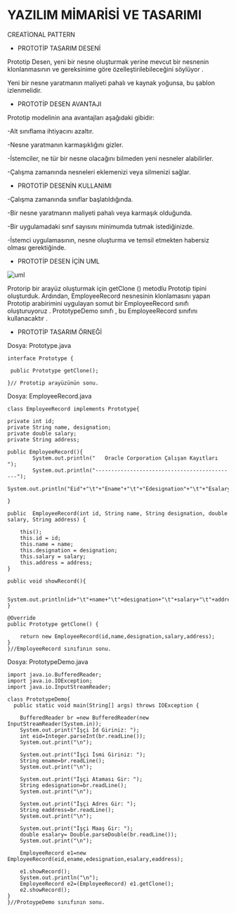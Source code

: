 # YAZILIM MİMARİSİ VE TASARIMI

CREATİONAL PATTERN

- PROTOTİP TASARIM DESENİ

Prototip Desen, yeni bir nesne oluşturmak yerine mevcut bir nesnenin klonlanmasının ve gereksinime göre özelleştirilebileceğini söylüyor .

Yeni bir nesne yaratmanın maliyeti pahalı ve kaynak yoğunsa, bu şablon izlenmelidir.

- PROTOTİP DESEN AVANTAJI

Prototip modelinin ana avantajları aşağıdaki gibidir:

-Alt sınıflama ihtiyacını azaltır.

-Nesne yaratmanın karmaşıklığını gizler.

-İstemciler, ne tür bir nesne olacağını bilmeden yeni nesneler alabilirler.

-Çalışma zamanında nesneleri eklemenizi veya silmenizi sağlar.

- PROTOTİP DESENİN KULLANIMI

-Çalışma zamanında sınıflar başlatıldığında.

-Bir nesne yaratmanın maliyeti pahalı veya karmaşık olduğunda.

-Bir uygulamadaki sınıf sayısını minimumda tutmak istediğinizde.

-İstemci uygulamasının, nesne oluşturma ve temsil etmekten habersiz olması gerektiğinde.


- PROTOTİP DESEN İÇİN UML

![uml](https://www.javatpoint.com/images/designpattern/prototype.jpg)

Protorip bir arayüz oluşturmak için getClone () metodlu Prototip tipini oluşturduk.
Ardından, EmployeeRecord nesnesinin klonlamasını yapan Prototip arabirimini uygulayan somut bir EmployeeRecord sınıfı oluşturuyoruz .
PrototypeDemo sınıfı , bu EmployeeRecord sınıfını kullanacaktır .


- PROTOTİP TASARIM ÖRNEĞİ

Dosya: Prototype.java

    interface Prototype {  
  
     public Prototype getClone();  
      
    }// Prototip arayüzünün sonu.


Dosya: EmployeeRecord.java

    class EmployeeRecord implements Prototype{  
      
    private int id;  
    private String name, designation;  
    private double salary;  
    private String address;  
      
    public EmployeeRecord(){  
            System.out.println("   Oracle Corporation Çalışan Kayıtları ");  
            System.out.println("---------------------------------------------");  
            System.out.println("Eid"+"\t"+"Ename"+"\t"+"Edesignation"+"\t"+"Esalary"+"\t\t"+"Eaddress");  
      
    }  
  
    public  EmployeeRecord(int id, String name, String designation, double salary, String address) {  
          
        this();  
        this.id = id;  
        this.name = name;  
        this.designation = designation;  
        this.salary = salary;  
        this.address = address;  
    }  
      
    public void showRecord(){  
          
        System.out.println(id+"\t"+name+"\t"+designation+"\t"+salary+"\t"+address);  
    }  
  
    @Override  
    public Prototype getClone() {  
          
        return new EmployeeRecord(id,name,designation,salary,address);  
    }  
    }//EmployeeRecord sınıfının sonu.


Dosya: PrototypeDemo.java

    import java.io.BufferedReader;  
    import java.io.IOException;  
    import java.io.InputStreamReader;  
  
    class PrototypeDemo{  
      public static void main(String[] args) throws IOException {  
          
        BufferedReader br =new BufferedReader(new InputStreamReader(System.in));  
        System.out.print("İşçi Id Giriniz: ");  
        int eid=Integer.parseInt(br.readLine());  
        System.out.print("\n");  
          
        System.out.print("İşçi İsmi Giriniz: ");  
        String ename=br.readLine();  
        System.out.print("\n");  
          
        System.out.print("İşçi Ataması Gir: ");  
        String edesignation=br.readLine();  
        System.out.print("\n");  
          
        System.out.print("İşçi Adres Gir: ");  
        String eaddress=br.readLine();  
        System.out.print("\n");  
          
        System.out.print("İşçi Maaş Gir: ");  
        double esalary= Double.parseDouble(br.readLine());  
        System.out.print("\n");  
           
        EmployeeRecord e1=new EmployeeRecord(eid,ename,edesignation,esalary,eaddress);  
          
        e1.showRecord();  
        System.out.println("\n");  
        EmployeeRecord e2=(EmployeeRecord) e1.getClone();  
        e2.showRecord();  
    }     
    }//ProtoypeDemo sınıfının sonu.




